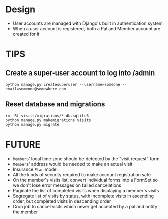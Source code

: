 # Design

* User accounts are managed with Django's built in authentication system
* When a user account is registered, both a Pal and Member account are created for it


# TIPS

## Create a super-user account to log into /admin

    python manage.py createsuperuser --username=someone --email=someone@somewhere.com

## Reset database and migrations

    rm -Rf visits/migrations/* db.sqlite3
    python manage.py makemigrations visits
    python manage.py migrate


# FUTURE

* `Member`s' local time zone should be detected by the "visit request" form
* `Member`s' address would be needed to make an actual visit
* Insurance `Plan` model
* All the kinds of security required to make account registration safe
* On the member's visits list, convert individual forms into a FormSet
  so we don't lose error messages on failed cancelations
* Paginate the list of completed visits when displaying a member's visits
* Segregate list of visits by status, with incomplete visits in ascending
  order, but completed visits in descending order
* Cron job to cancel visits which never get accepted by a pal and notify the member
